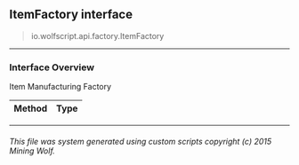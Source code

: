 ## ItemFactory __interface__

>io.wolfscript.api.factory.ItemFactory

---

### Interface Overview

Item Manufacturing Factory

Method | Type   
--- | :--- 



---



###### This file was system generated using custom scripts copyright (c) 2015 Mining Wolf.
	

